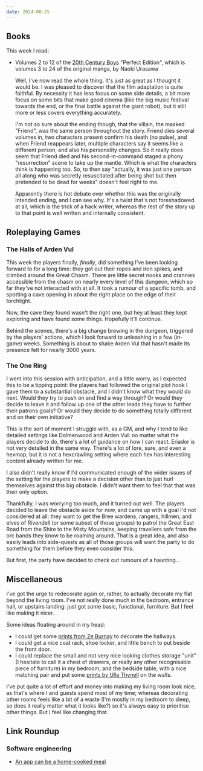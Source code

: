 ```yaml
---
date: 2024-08-25
---
```


## Books

This week I read:

- Volumes 2 to 12 of the [20th Century Boys][] "Perfect Edition", which is
  volumes 3 to 24 of the original manga, by Naoki Urasawa

  Well, I've now read the whole thing.  It's just as great as I thought it would
  be.  I was pleased to discover that the film adaptation is quite faithful.  By
  necessity it has less focus on some side details, a bit more focus on some
  bits that make good cinema (like the big music festival towards the end, or
  the final battle against the giant robot), but it still more or less covers
  everything accurately.

  I'm not so sure about the ending though, that the villain, the masked
  "Friend", was the same person throughout the story.  Friend dies several
  volumes in, two characters present confirm his death (no pulse), and when
  Friend reappears later, multiple characters say it seems like a different
  person, and also his personality changes.  So it really does seem that Friend
  died and his second-in-command staged a phony "resurrection" scene to take up
  the mantle.  Which is what the characters think is happening too.  So, to then
  say "actually, it was just one person all along who was secretly resuscitated
  after being shot but then pretended to be dead for weeks" doesn't feel right
  to me.

  Apparently there is hot debate over whether this was the originally intended
  ending, and I can see why.  It's a twist that's not foreshadowed at all, which
  is the trick of a hack writer, whereas the rest of the story up to that point
  is well written and internally consistent.

[20th Century Boys]: https://en.wikipedia.org/wiki/20th_Century_Boys


## Roleplaying Games

### The Halls of Arden Vul

This week the players finally, *finally*, did something I've been looking
forward to for a long time: they got out their ropes and iron spikes, and
climbed around the Great Chasm.  There are little secret nooks and crannies
accessible from the chasm on nearly every level of this dungeon, which so far
they've not interacted with at all.  It took a rumour of a specific tomb, and
spotting a cave opening in about the right place on the edge of their
torchlight.

Now, the cave they found wasn't the right one, but hey at least they kept
exploring and have found some things.  Hopefully it'll continue.

Behind the scenes, there's a big change brewing in the dungeon, triggered by the
players' actions, which I look forward to unleashing in a few (in-game) weeks.
Something is about to shake Arden Vul that hasn't made its presence felt for
nearly 3000 years.

### The One Ring

I went into this session with anticipation, and a little worry, as I expected
this to be a tipping point: the players had followed the original plot hook I
gave them to a substantial obstacle, and I didn't know what they would do next.
Would they try to push on and find a way through?  Or would they decide to leave
it and follow up one of the other leads they have to further their patrons
goals?  Or would they decide to do something totally different and on their own
initiative?

This is the sort of moment I struggle with, as a GM, and why I tend to like
detailed settings like Dolmenwood and Arden Vul: no matter what the players
decide to do, there's a lot of guidance on how I can react.  Eriador is not very
detailed in the same way.  There's a lot of lore, sure, and even a hexmap, but
it is not a hexcrawling setting where each hex has interesting content already
written for me.

I also didn't really know if I'd communicated enough of the wider issues of the
setting for the players to make a decision other than to just hurl themselves
against this big obstacle.  I didn't want them to feel that that was their only
option.

Thankfully, I was worrying too much, and it turned out well.  The players
decided to leave the obstacle aside for now, and came up with a goal I'd not
considered at all: they want to get the Bree wardens, rangers, hillmen, and
elves of Rivendell (or some subset of those groups) to patrol the Great East
Road from the Shire to the Misty Mountains, keeping travellers safe from the orc
bands they know to be roaming around.  That is a great idea, and also easily
leads into side-quests as all of those groups will want the party to do
something for them before they even consider this.

But first, the party have decided to check out rumours of a haunting...


## Miscellaneous

I've got the urge to redecorate again or, rather, to actually decorate my flat
beyond the living room.  I've not really done much in the bedroom, entrance
hall, or upstairs landing: just got some basic, functional, furniture.  But I
feel like making it nicer.

Some ideas floating around in my head:

- I could get some [prints from Ze Burnay][] to decorate the hallways.
- I could get a nice coat rack, shoe locker, and little bench to put beside the
  front door.
- I could replace the small and not very nice looking clothes storage "unit" (I
  hesitate to call it a chest of drawers, or really any other recognisable piece
  of furniture) in my bedroom, and the bedside table, with a nice matching pair
  and put some [prints by Ulla Thynell][] on the walls.

I've put quite a lot of effort and money into making my living room look nice,
as that's where I and guests spend most of my time; whereas decorating other
rooms feels like a bit of a waste (I'm mostly in my bedroom to sleep, so does it
really matter what it looks like?) so it's always easy to prioritise other
things.  But I feel like changing that.

[prints from Ze Burnay]: https://zeburnay.bigcartel.com/category/prints
[prints by Ulla Thynell]: https://society6.com/ullathynell/prints


## Link Roundup

### Software engineering

- [An app can be a home-cooked meal](https://www.robinsloan.com/notes/home-cooked-app/)
